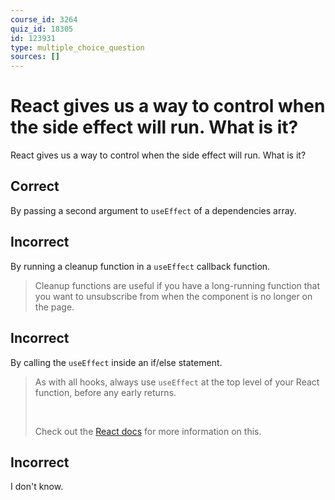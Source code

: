 ```yaml
---
course_id: 3264
quiz_id: 18305
id: 123931
type: multiple_choice_question
sources: []
---
```


# React gives us a way to control when the side effect will run. What is it?

React gives us a way to control when the side effect will run. What is it?

## Correct

By passing a second argument to `useEffect` of a dependencies array.

## Incorrect

By running a cleanup function in a `useEffect` callback function.

> Cleanup functions are useful if you have a long-running function that you want
> to unsubscribe from when the component is no longer on the page.

## Incorrect

By calling the `useEffect` inside an if/else statement.

> As with all hooks, always use `useEffect` at the top level of your React
> function, before any early returns.
> 
> &nbsp;
> 
> Check out the [React docs](https://reactjs.org/docs/hooks-rules.html) for more
> information on this.

## Incorrect

I don't know.
